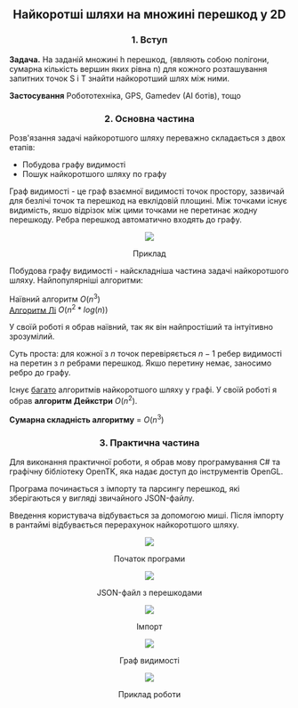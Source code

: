 ## <p align="center">Найкоротші шляхи на множині перешкод у 2D </p>

### <p align="center">1. Вступ</p>

**Задача.** На заданій множині h перешкод, (являють собою полігони, сумарна кількість вершин яких рівна n) для кожного розташування запитних точок S і T знайти найкоротший шлях між ними. 

**Застосування** Робототехніка, GPS, Gamedev (AI ботів), тощо

### <p align="center">2. Основна частина</p>

Розв'язання задачі найкоротшого шляху переважно складається з двох етапів:

<ul>  
<li>Побудова графу видимості</li>  
<li>Пошук найкоротшого шляху по графу</li>  
</ul>

Граф видимості - це граф взаємної видимості точок простору, зазвичай для безлічі точок та перешкод на евклідовій площині. 
Між точками існує видимість, якшо відрізок між цими точками не перетинає жодну перешкоду. 
Ребра перешкод автоматично входять до графу.

<p align="center">
  <img src="https://github.com/DenDunno/ComputationalGeometry/blob/master/Report/graph.png?raw=true"/>
</p>

<p align="center">Приклад</p>

Побудова графу видимості - найскладніша частина задачі найкоротшого шляху.
Найпопулярніші алгоритми:

Наївний алгоритм $O(n^3)$	
[Алгоритм Лі](http://www.science.smith.edu/~istreinu/Teaching/Courses/274/Spring98/Projects/Philip/fp/algVisibility.htm) $O(n^2*log(n))$

У своїй роботі я обрав наївний, так як він найпростіший та інтуітивно зрозумілий.

Суть проста: для кожної з $n$ точок перевіряється $n - 1$ ребер видимості на перетин з $n$ ребрами перешкод. Якшо перетину немає, заносимо ребро до графу.

Існує [багато](https://uk.wikipedia.org/wiki/%D0%97%D0%B0%D0%B4%D0%B0%D1%87%D0%B0_%D0%BF%D1%80%D0%BE_%D0%BD%D0%B0%D0%B9%D0%BA%D0%BE%D1%80%D0%BE%D1%82%D1%88%D0%B8%D0%B9_%D1%88%D0%BB%D1%8F%D1%85) алгоритмів найкоротшого шляху у графі. У своїй роботі я обрав **алгоритм Дейкстри** $O(n^2)$.

**Сумарна складність алгоритму** = $O(n^3)$

### <p align="center">3. Практична частина</p>

Для виконання практичної роботи, я обрав мову програмування C# та графічну бібліотеку OpenTK, яка надає доступ до інструментів OpenGL.

Програма починається з імпорту та парсингу перешкод,  які зберігаються у вигляді звичайного JSON-файлу.

Введення користувача відбувається за допомогою миші.
Після імпорту в рантаймі відбувається перерахунок найкоротшого шляху.

<p align="center">
  <img src="https://github.com/DenDunno/ComputationalGeometry/blob/master/Report/Screenshot_1.png?raw=true"/>
</p>
<p align="center">Початок програми</p>
<p align="center">
  <img src="https://github.com/DenDunno/ComputationalGeometry/blob/master/Report/Screenshot_2.png?raw=true"/>
</p>
<p align="center">JSON-файл з перешкодами</p>
<p align="center">
  <img src="https://github.com/DenDunno/ComputationalGeometry/blob/master/Report/Screenshot_3.png?raw=true"/>
</p>
<p align="center">Імпорт</p>
<p align="center">
  <img src="https://github.com/DenDunno/ComputationalGeometry/blob/master/Report/Screenshot_5.png?raw=true"/>
</p>
<p align="center">Граф видимості</p>
<p align="center">
  <img src="https://github.com/DenDunno/ComputationalGeometry/blob/master/Report/Gif2.gif?raw=true"/>
</p>
<p align="center">Приклад роботи</p>
